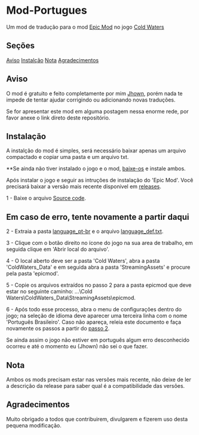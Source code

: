 # Mod-Portugues
 Um mod de tradução para o mod [Epic Mod](https://coldhunter.ru/en) no jogo [Cold Waters](https://store.steampowered.com/app/541210/Cold_Waters/)

## Seções

[Aviso](#aviso)
[Instalção](#instalação)
[Nota](#nota)
[Agradecimentos](#agradecimentos)

## Aviso

O mod é gratuito e feito completamente por mim [Jhown](github.com/Jhown-glitch), porém nada te impede de tentar ajudar corrigindo ou adicionando novas traduções.

Se for apresentar este mod em alguma postagem nessa enorme rede, por favor anexe o link direto deste repositório.

## Instalação

A instalção do mod é simples, será necessário baixar apenas um arquivo compactado e copiar uma pasta e um arquivo txt.

**Se ainda não tiver instalado o jogo e o mod, [baixe-os](#mod-portugues) e instale ambos.

Após instalar o jogo e seguir as intruções de instalação do 'Epic Mod'. Você precisará baixar a versão mais recente disponivel em [releases](https://github.com/Jhown-glitch/Mod-Portugues/releases).

1 - Baixe o arquivo [Source code](https://github.com/Jhown-glitch/Mod-Portugues/releases/latest).

## Em caso de erro, tente novamente a partir daqui
2 - Extraia a pasta [language_pt-br](language_pt-br) e o arquivo [language_def.txt](language_def.txt).

3 - Clique com o botão direito no ícone do jogo na sua area de trabalho, em seguida clique em 'Abrir local do arquivo'.

4 - O local aberto deve ser a pasta 'Cold Waters', abra a pasta 'ColdWaters_Data' e em seguida abra a pasta 'StreamingAssets' e procure pela pasta 'epicmod'.

5 - Copie os arquivos extraídos no passo 2 para a pasta epicmod que deve estar no seguinte caminho: ...\Cold Waters\ColdWaters_Data\StreamingAssets\epicmod.

6 - Após todo esse processo, abra o menu de configurações dentro do jogo; na seleção de idioma deve aparecer uma terceira linha com o nome 'Português Brasileiro'. Caso não apareça, releia este documento e faça novamente os passos a partir do [passo 2](#em-caso-de-erro-tente-novamente-a-partir-daqui).

Se ainda assim o jogo não estiver em português algum erro desconhecido ocorreu e até o momento eu (Jhown) não sei o que fazer.
## Nota

Ambos os mods precisam estar nas versões mais recente, não deixe de ler a descrição da release para saber qual é a compatibilidade das versões.

## Agradecimentos

Muito obrigado a todos que contribuirem, divulgarem e fizerem uso desta pequena modificação.


